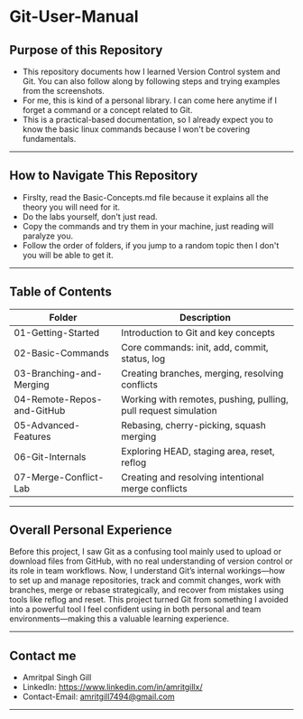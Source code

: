 # Git-User-Manual


## Purpose of this Repository

- This repository documents how I learned Version Control system and Git. You can also follow along by following steps and trying examples from the screenshots.
- For me, this is kind of a personal library. I can come here anytime if I forget a command or a concept related to Git.
- This is a practical-based documentation, so I already expect you to know the basic linux commands because I won't be covering fundamentals.

---

## How to Navigate This Repository

- Firslty, read the Basic-Concepts.md file because it explains all the theory you will need for it.
- Do the labs yourself, don't just read.
- Copy the commands and try them in your machine, just reading will paralyze you.
- Follow the order of folders, if you jump to a random topic then I don't you will be able to get it.

---

## Table of Contents


| Folder | Description |
|--------|-------------|
| 01-Getting-Started | Introduction to Git and key concepts |
| 02-Basic-Commands | Core commands: init, add, commit, status, log |
| 03-Branching-and-Merging | Creating branches, merging, resolving conflicts |
| 04-Remote-Repos-and-GitHub | Working with remotes, pushing, pulling, pull request simulation |
| 05-Advanced-Features | Rebasing, cherry-picking, squash merging |
| 06-Git-Internals | Exploring HEAD, staging area, reset, reflog |
| 07-Merge-Conflict-Lab | Creating and resolving intentional merge conflicts |

---

## Overall Personal Experience

Before this project, I saw Git as a confusing tool mainly used to upload or download files from GitHub, with no real understanding of version control or its role in team workflows. Now, I understand Git’s internal workings—how to set up and manage repositories, track and commit changes, work with branches, merge or rebase strategically, and recover from mistakes using tools like reflog and reset.
This project turned Git from something I avoided into a powerful tool I feel confident using in both personal and team environments—making this a valuable learning experience.

---

## Contact me

- Amritpal Singh Gill
- LinkedIn: https://www.linkedin.com/in/amritgillx/
- Contact-Email: amritgill7494@gmail.com

---

